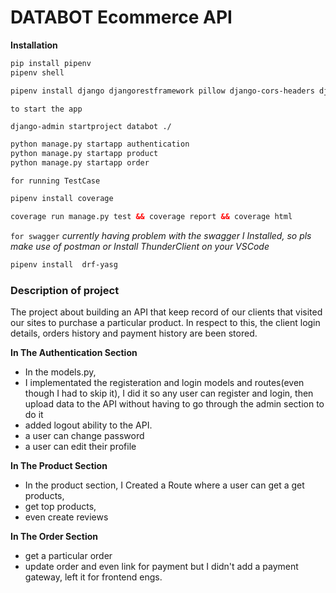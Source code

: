 # DATABOT Ecommerce API

**Installation**
```xml
pip install pipenv
pipenv shell
```

```xml
pipenv install django djangorestframework pillow django-cors-headers djangorestframework-simplejwt
```

`to start the app`
```xml
django-admin startproject databot ./

python manage.py startapp authentication
python manage.py startapp product
python manage.py startapp order
```

`for running TestCase`
```xml
pipenv install coverage 

coverage run manage.py test && coverage report && coverage html
```


`for swagger`
*currently having problem with the swagger I Installed, so pls make use of postman or Install ThunderClient on your VSCode*
```xml
pipenv install  drf-yasg
```

### Description of project
The project about building an API that keep record of our clients that visited our sites to purchase a particular product. 
In respect to this, the client login details, orders history and payment history are been stored.

**In The Authentication Section**
- In the models.py, 
- I implementated the registeration and login models and routes(even though I had to skip it), I did it so any user can register and login, then upload data to the API without having to go through the admin section to do it
- added logout ability to the API.
-  a user can change password
-  a user can edit their profile

**In The Product Section**
- In the product section, I Created a Route where a user can get a get products,
- get top products, 
- even create reviews

**In The Order Section**
-  get a particular order
- update order and even link for payment but I didn't add a payment gateway, left it for frontend engs.



